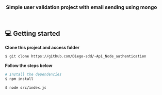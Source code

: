 <h3 align="center">
  Simple user validation project with email sending using mongo
</h3>
</br>

## 💻 Getting started
**Clone this project and access folder**

```bash
$ git clone https://github.com/Diego-sdd/-Api_Node_authentication
```

**Follow the steps below**

```bash
# Install the dependencies
$ npm install

$ node src/index.js